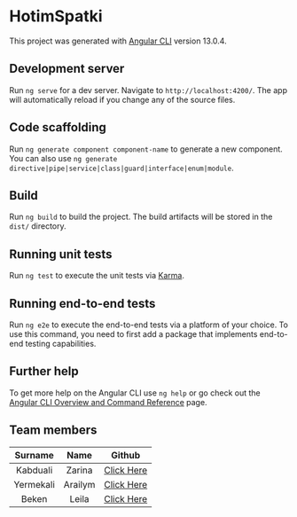 # HotimSpatki

This project was generated with [Angular CLI](https://github.com/angular/angular-cli) version 13.0.4.

## Development server

Run `ng serve` for a dev server. Navigate to `http://localhost:4200/`. The app will automatically reload if you change any of the source files.

## Code scaffolding

Run `ng generate component component-name` to generate a new component. You can also use `ng generate directive|pipe|service|class|guard|interface|enum|module`.

## Build

Run `ng build` to build the project. The build artifacts will be stored in the `dist/` directory.

## Running unit tests

Run `ng test` to execute the unit tests via [Karma](https://karma-runner.github.io).

## Running end-to-end tests

Run `ng e2e` to execute the end-to-end tests via a platform of your choice. To use this command, you need to first add a package that implements end-to-end testing capabilities.

## Further help

To get more help on the Angular CLI use `ng help` or go check out the [Angular CLI Overview and Command Reference](https://angular.io/cli) page.

## Team members
|  Surname  |  Name   |                    Github                    |
|:---------:|:-------:|:--------------------------------------------:|
| Kabduali  | Zarina  |  [Click Here](https://github.com/ZarinaKab)  |
| Yermekali | Arailym | [Click Here](https://github.com/arraxeess)   |
|   Beken   |  Leila  | [Click Here](https://github.com/LeilaBeken)  |
